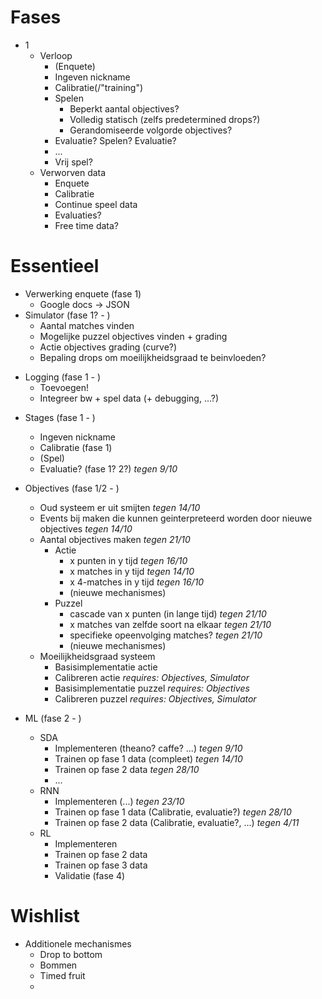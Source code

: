 # Fases
- 1
    - Verloop
        - (Enquete)
        - Ingeven nickname
        - Calibratie(/"training")
        - Spelen
            - Beperkt aantal objectives?
            - Volledig statisch (zelfs predetermined drops?)
            - Gerandomiseerde volgorde objectives?
        - Evaluatie? Spelen? Evaluatie?
        - ...
        - Vrij spel?
    - Verworven data
        - Enquete
        - Calibratie
        - Continue speel data
        - Evaluaties?
        - Free time data?


# Essentieel
- Verwerking enquete (fase 1)
    - Google docs -> JSON
- Simulator (fase 1? - )
    - Aantal matches vinden
    - Mogelijke puzzel objectives vinden + grading
    - Actie objectives grading (curve?)
    - Bepaling drops om moeilijkheidsgraad te beinvloeden?
+ Logging (fase 1 - )
    + Toevoegen!
    + Integreer bw + spel data (+ debugging, ...?)
- Stages (fase 1 - )
    + Ingeven nickname
    + Calibratie (fase 1)
    - (Spel)
    - Evaluatie? (fase 1? 2?) *tegen 9/10*
- Objectives (fase 1/2 - )
    - Oud systeem er uit smijten *tegen 14/10*
    - Events bij maken die kunnen geinterpreteerd worden door nieuwe objectives *tegen 14/10*
    - Aantal objectives maken *tegen 21/10*
        - Actie
            - x punten in y tijd *tegen 16/10*
            - x matches in y tijd *tegen 14/10*
            - x 4-matches in y tijd *tegen 16/10*
            - (nieuwe mechanismes)
        - Puzzel
            - cascade van x punten (in lange tijd) *tegen 21/10*
            - x matches van zelfde soort na elkaar *tegen 21/10*
            - specifieke opeenvolging matches? *tegen 21/10*
            - (nieuwe mechanismes)
    - Moeilijkheidsgraad systeem
        + Basisimplementatie actie
        - Calibreren actie *requires: Objectives, Simulator*
        - Basisimplementatie puzzel *requires: Objectives*
        - Calibreren puzzel *requires: Objectives, Simulator*
        
- ML (fase 2 - )
    - SDA
        - Implementeren (theano? caffe? ...) *tegen 9/10*
        - Trainen op fase 1 data (compleet) *tegen 14/10*
        - Trainen op fase 2 data *tegen 28/10*
        - ...
    - RNN
        - Implementeren (...) *tegen 23/10*
        - Trainen op fase 1 data (Calibratie, evaluatie?) *tegen 28/10*
        - Trainen op fase 2 data (Calibratie, evaluatie?,  ...) *tegen 4/11*
    - RL
        - Implementeren
        - Trainen op fase 2 data
        - Trainen op fase 3 data
        - Validatie (fase 4)

# Wishlist
- Additionele mechanismes
    - Drop to bottom
    - Bommen
    - Timed fruit
    - 